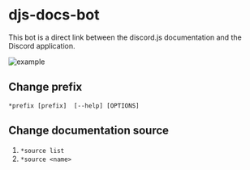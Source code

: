 # djs-docs-bot
This bot is a direct link between the discord.js documentation and the Discord application.

![example](https://media.discordapp.net/attachments/609313381421154304/858094174082826269/unknown.png)

## Change prefix
`*prefix [prefix]  [--help] [OPTIONS]`

## Change documentation source
1. `*source list`
2. `*source <name>`
